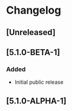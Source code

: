 # Changelog

## [Unreleased]

## [5.1.0-BETA-1]
### Added
- Initial public release

## [5.1.0-ALPHA-1]
